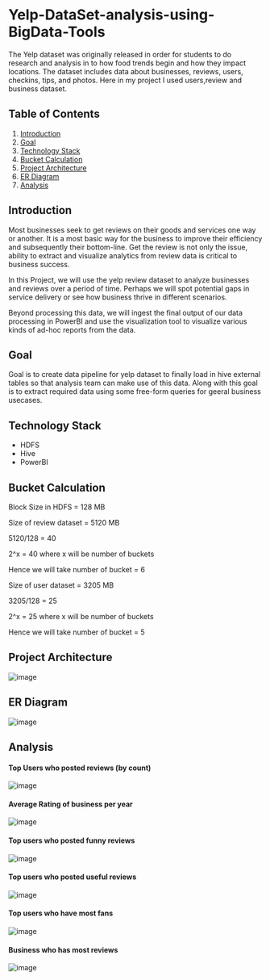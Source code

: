 # Yelp-DataSet-analysis-using-BigData-Tools
The Yelp dataset was originally released in order for students to do research and analysis in to how food trends begin and how they impact locations. The dataset includes data about businesses, reviews, users, checkins, tips, and photos. Here in my project I used users,review and business dataset.

## Table of Contents
1. [Introduction](##introduction)
2. [Goal](##goal)
3. [Technology Stack](##technology-stack)
4. [Bucket Calculation](##bucket-calculation)
5. [Project Architecture](##project-architecture)
6. [ER Diagram](##er-diagram)
7. [Analysis](##analysis)

## Introduction
Most businesses seek to get reviews on their goods and services one way or another. It is a most basic way for the business to improve their efficiency and subsequently their bottom-line. Get the review is not only the issue, ability to extract and visualize analytics from review data is critical to business success.

In this Project, we will use the yelp review dataset to analyze businesses and reviews over a period of time. Perhaps we will spot potential gaps in service delivery or see how business thrive in different scenarios.

Beyond processing this data, we will ingest the final output of our data processing in PowerBI and use the visualization tool to visualize various kinds of ad-hoc reports from the data.

## Goal
Goal is to create data pipeline for yelp dataset to finally load in hive external tables so that analysis team can make use of this data. Along with this goal is to extract required data using some free-form queries for geeral business usecases.

## Technology Stack
- HDFS
- Hive
- PowerBI

## Bucket Calculation

Block Size in HDFS = 128 MB

Size of review dataset = 5120 MB

5120/128 = 40

2^x = 40 where x will be number of buckets

Hence we will take number of bucket = 6

Size of user dataset = 3205 MB

3205/128 = 25

2^x = 25  where x will be number of buckets

Hence we will take number of bucket = 5


## Project Architecture

![image](https://user-images.githubusercontent.com/100192236/158610938-a835ab70-4d08-4028-9613-31b497ddddae.png)


## ER Diagram
![image](https://user-images.githubusercontent.com/100192236/158611046-2b242818-4a95-439d-9042-c65e39e1fd53.png)

## Analysis

#### Top Users who posted reviews (by count)
![image](https://user-images.githubusercontent.com/100192236/158611143-69a81941-23f4-4d82-b1d1-27b1d40edf95.png)

#### Average Rating of business per year
![image](https://user-images.githubusercontent.com/100192236/158611219-a77ddf91-f8c0-41f4-93a0-3132dcff855d.png)

#### Top users who posted funny reviews
![image](https://user-images.githubusercontent.com/100192236/158611455-adf6b1a9-cd5f-4867-a580-5c8fce4261ec.png)

#### Top users who posted useful reviews
![image](https://user-images.githubusercontent.com/100192236/158611533-d956d056-045a-4a88-b6f8-9dd2227a2b68.png)

#### Top users who have most fans
![image](https://user-images.githubusercontent.com/100192236/158611589-22a957f2-d1c0-47c6-886d-716758dbf743.png)

#### Business who has most reviews
![image](https://user-images.githubusercontent.com/100192236/158611634-720e984b-6de1-4ac2-84b4-4968782ccdac.png)
